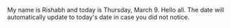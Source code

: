My name is Rishabh and today is Thursday, March 9. Hello all. The date will automatically update to today's date in case you did not notice.
